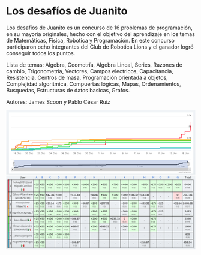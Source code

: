 # Los desafíos de Juanito

Los desafíos de Juanito es un concurso de 16 problemas de programación, en su mayoría originales, hecho con el objetivo del aprendizaje en los temas de Matemáticas, Física, Robotica y Programación. En este concurso participaron ocho integrantes del Club de Robotica Lions y el ganador logró conseguir todos los puntos.

Lista de temas:
Algebra,
Geometría,
Algebra Lineal,
Series,
Razones de cambio,
Trigonometría,
Vectores,
Campos electricos,
Capacitancia,
Resistencia,
Centros de masa,
Programación orientada a objetos,
Complejidad algoritmica,
Compuertas lógicas,
Mapas,
Ordenamientos,
Busquedas,
Estructuras de datos basicas,
Grafos.


Autores: James Scoon y Pablo César Ruíz

<img src="chart.png">
<img src="results.png">
